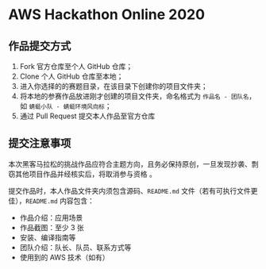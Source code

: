 # AWS Hackathon Online 2020

## 作品提交方式

1. Fork 官方仓库至个人 GitHub 仓库；
2. Clone 个人 GitHub 仓库至本地；
3. 进入你选择的的赛题目录，在该目录下创建你的项目文件夹；
4. 将本地的参赛作品放进刚才创建的项目文件夹，命名格式为 `作品名 - 团队名`，如 `蜻蜓小队 - 蜻蜓环境风向标`；
5. 通过 Pull Request 提交本人作品至官方仓库

## 提交注意事项

本次黑客马拉松的挑战作品应符合主题方向，且务必保持原创，一旦发现抄袭、剽窃其他项目作品并经核实后，将取消参与资格 。

提交作品时，本人作品文件夹内须包含源码、`README.md` 文件（若有可执行文件更佳），`README.md` 内容包含：

* 作品介绍：应用场景
* 作品截图：至少 3 张
* 安装、编译指南等
* 团队介绍：队长、队员、联系方式等
* 使用到的 AWS 技术（如有）
